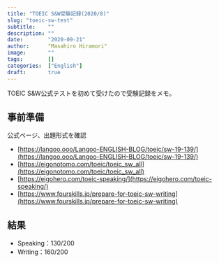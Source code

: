 ```yaml
---
title: "TOEIC S&W受験記録(2020/8)"
slug: "toeic-sw-test"
subtitle:    ""
description: ""
date:        "2020-09-21"
author:      "Masahiro Hiramori"
image:       ""
tags:        []
categories:  ["English"]
draft:       true
---
```


TOEIC S&W公式テストを初めて受けたので受験記録をメモ。

## 事前準備

公式ページ、出題形式を確認

- [https://langoo.ooo/Langoo-ENGLISH-BLOG/toeic/sw-19-139/](https://langoo.ooo/Langoo-ENGLISH-BLOG/toeic/sw-19-139/)
- [https://eigonotomo.com/toeic/toeic_sw_all](https://eigonotomo.com/toeic/toeic_sw_all)
- [https://eigohero.com/toeic-speaking/](https://eigohero.com/toeic-speaking/)
- [https://www.fourskills.jp/prepare-for-toeic-sw-writing](https://www.fourskills.jp/prepare-for-toeic-sw-writing)

## 結果

- Speaking：130/200
- Writing：160/200
